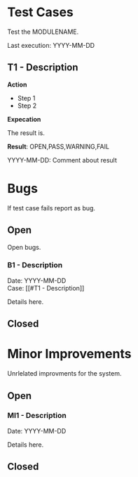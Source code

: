 # Test Cases

Test the MODULENAME.

Last execution: YYYY-MM-DD

## T1 - Description

**Action**

* Step 1
* Step 2

**Expecation**

The result is.

**Result**: OPEN,PASS,WARNING,FAIL

YYYY-MM-DD: Comment about result

# Bugs

If test case fails report as bug.

## Open

Open bugs.

### B1 - Description
Date: YYYY-MM-DD\
Case: [[#T1 - Description]]

Details here.

## Closed

# Minor Improvements

Unrlelated improvments for the system.

## Open

### MI1 - Description
Date: YYYY-MM-DD

Details here.

## Closed